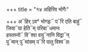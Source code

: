 +++
title = "१४ अहिरिव भोगैः"

+++
अ᳓हिर् ऽव° भोगइः᳓ प᳓रि एति बाहुं᳓  
जिया᳓या हेति᳓म् परिबा᳓धमानः  
हस्तघ्नो᳓ वि᳓श्वा वयु᳓नानि विद्वा᳓न्  
पु᳓मान् पु᳓मांसम् प᳓रि पातु विश्व᳓तः